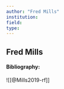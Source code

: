 ```yaml
---
author: "Fred Mills"
institution:
field:
type:
---
```


## Fred Mills
#### Bibliography:

![[@Mills2019-rf]]